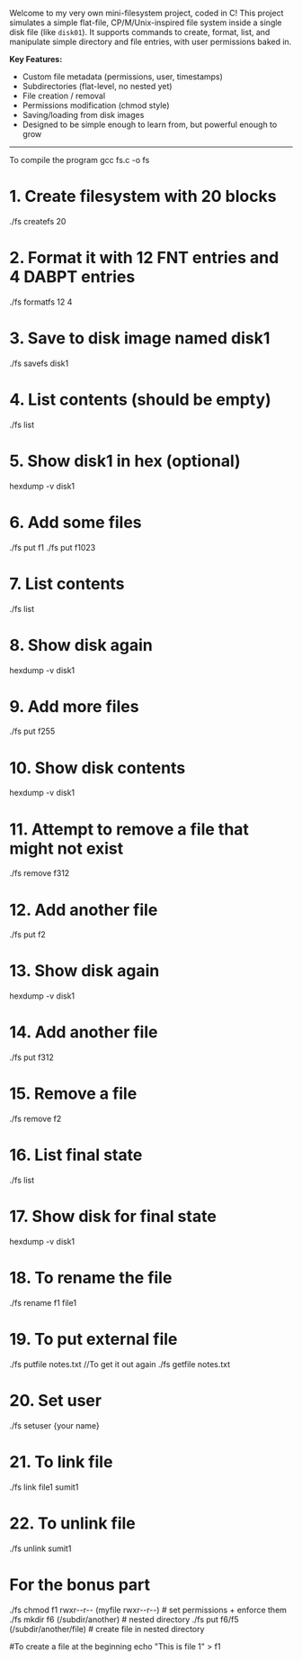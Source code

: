 
Welcome to my very own mini-filesystem project, coded in C! This project simulates a simple flat-file, CP/M/Unix-inspired file system inside a single disk file (like `disk01`). It supports commands to create, format, list, and manipulate simple directory and file entries, with user permissions baked in.  

**Key Features:**
- Custom file metadata (permissions, user, timestamps)
- Subdirectories (flat-level, no nested yet)
- File creation / removal
- Permissions modification (chmod style)
- Saving/loading from disk images
- Designed to be simple enough to learn from, but powerful enough to grow

---
To compile the program
 gcc fs.c -o fs

# 1. Create filesystem with 20 blocks
./fs createfs 20

# 2. Format it with 12 FNT entries and 4 DABPT entries
./fs formatfs 12 4

# 3. Save to disk image named disk1
./fs savefs disk1

# 4. List contents (should be empty)
./fs list

# 5. Show disk1 in hex (optional)
hexdump -v disk1

# 6. Add some files
./fs put f1
./fs put f1023

# 7. List contents
./fs list

# 8. Show disk again
hexdump -v disk1

# 9. Add more files
./fs put f255

# 10. Show disk contents
hexdump -v disk1

# 11. Attempt to remove a file that might not exist
./fs remove f312

# 12. Add another file
./fs put f2

# 13. Show disk again
hexdump -v disk1

# 14. Add another file
./fs put f312

# 15. Remove a file
./fs remove f2

# 16. List final state
./fs list

# 17. Show disk for final state
hexdump -v disk1


# 18. To rename the file
./fs rename f1 file1

# 19. To put external file
./fs putfile notes.txt
//To get it out again
./fs getfile notes.txt


# 20. Set user
./fs setuser {your name}

# 21. To link file
./fs link file1 sumit1

# 22. To unlink file
./fs unlink sumit1



# For the bonus part
./fs chmod f1 rwxr--r-- (myfile rwxr--r--)      # set permissions + enforce them
./fs mkdir f6  (/subdir/another)       # nested directory
./fs put f6/f5 (/subdir/another/file)    # create file in nested directory

#To create a file at the beginning
echo "This is file 1" > f1
